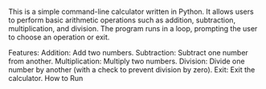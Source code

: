This is a simple command-line calculator written in Python. It allows users to perform basic arithmetic operations such as addition, subtraction, multiplication, and division. The program runs in a loop, prompting the user to choose an operation or exit.

Features:
Addition: Add two numbers.
Subtraction: Subtract one number from another.
Multiplication: Multiply two numbers.
Division: Divide one number by another (with a check to prevent division by zero).
Exit: Exit the calculator.
How to Run
